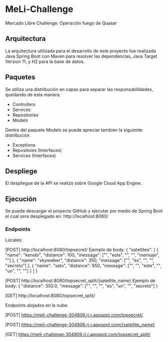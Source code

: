 # MeLi-Challenge
Mercado Libre Challenge: Operación fuego de Quasar

## Arquitectura
La arquitectura utilizada para el desarrollo de este proyecto fue realizada Java Spring Boot con Maven para resolver las dependencias, Java Target Version 11, y H2 para la base de datos.

## Paquetes

Se utiliza una distribución en capas para separar las responsabilidades, quedando de esta manera:

- Controllers
- Services
- Repositories
- Models

Dentro del paquete Models se puede apreciar tambien la siguiente distribución
- Exceptions
- Repositoies (Interfaces)
- Services (Interfaces)

## Despliege

El despliegue de la API se realizo sobre Google Cloud App Engine.

## Ejecución

Se puede descargar el proyecto GitHub y ejecutar por medio de Spring Boot el cual sera desplegado en: http://localhost:8080/

### Endpoints
Locales:

[POST] http://localhost:8080/topsecret/
Ejemplo de body:
{
    "satellites": [
        {
            "name": "kenobi",
            "distance": 100,
            "message": ["", "este", "", "", "mensaje", ""]
        },
        {
            "name": "skywalker",
            "distance": 350,
            "message": ["", "es", "", "", "secreto"]
        },
        {
            "name": "sato",
            "distance": 950,
            "message": ["", "", "este", "", "un", "", ""]
        }
    ]
}

[POST] http://localhost:8080/topsecret_split/{satellite_name}
Ejemplo de body:
{
    "distance": 350.0,
    "message": ["", "", "", "es", "un", "", "secreto"]
}

[GET] http://localhost:8080/topsecret_split/


Endpoints alojados en la nube:

[POST] https://meli-challenge-304806.rj.r.appspot.com/topsecret/

[POST] https://meli-challenge-304806.rj.r.appspot.com/{satellite_name}

[GET] https://meli-challenge-304806.rj.r.appspot.com/topsecret_split/
